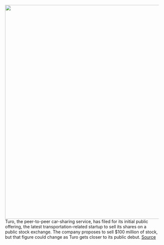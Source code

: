 <img src='https://cdn.vox-cdn.com/thumbor/rLPUmteXNEMWGJfgJaCRmKznI2E=/0x0:2040x1360/1200x800/filters:focal(857x517:1183x843)/cdn.vox-cdn.com/uploads/chorus_image/image/70375155/akrales_180222_2325_0024.0.jpg' width='700px' /><br/>
Turo, the peer-to-peer car-sharing service, has filed for its initial public offering, the latest transportation-related startup to sell its shares on a public stock exchange. The company proposes to sell $100 million of stock, but that figure could change as Turo gets closer to its public debut.
<a href='https://www.theverge.com/2022/1/11/22878329/turo-car-sharing-ipo-s1-stock-price-losses'> Source <a/>